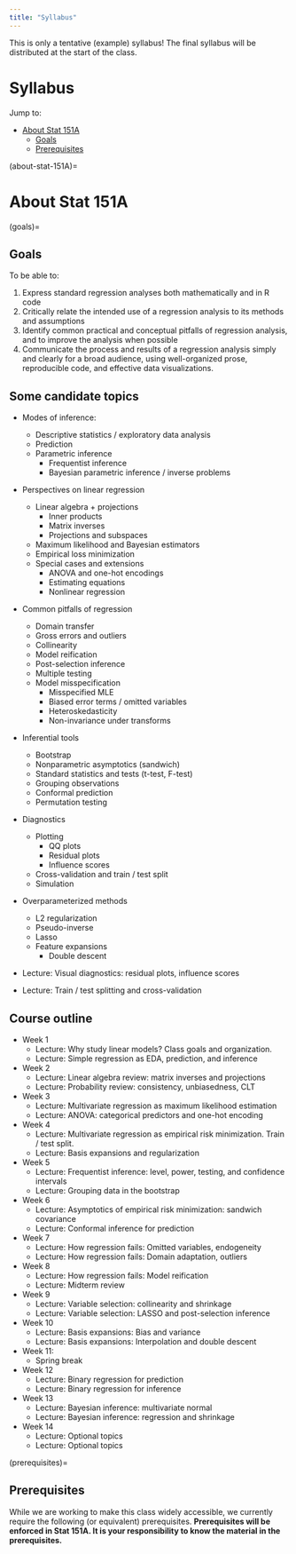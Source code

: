 ```yaml
---
title: "Syllabus"
---
```


This is only a tentative (example) syllabus!  The final syllabus will be distributed
at the start of the class.

# Syllabus

Jump to:

- [About Stat 151A](#about-stat-151A)
  - [Goals](#goals)
  - [Prerequisites](#prerequisites)


(about-stat-151A)=
# About Stat 151A


(goals)=
## Goals

To be able to:
1. Express standard regression analyses both mathematically and in R code
1. Critically relate the intended use of a regression analysis to its methods and assumptions
1. Identify common practical and conceptual pitfalls of regression analysis, and to improve the analysis when possible
1. Communicate the process and results of a regression analysis simply and clearly for a broad audience, using well-organized prose, reproducible code, and effective data visualizations.


## Some candidate topics

- Modes of inference:
	- Descriptive statistics / exploratory data analysis
	- Prediction
	- Parametric inference
		- Frequentist inference
		- Bayesian parametric inference / inverse problems

- Perspectives on linear regression
	- Linear algebra + projections
		- Inner products
		- Matrix inverses
		- Projections and subspaces
	- Maximum likelihood and Bayesian estimators
	- Empirical loss minimization
	- Special cases and extensions
		- ANOVA and one-hot encodings
		- Estimating equations
		- Nonlinear regression

- Common pitfalls of regression
	- Domain transfer
	- Gross errors and outliers
	- Collinearity
	- Model reification
	- Post-selection inference
	- Multiple testing
	- Model misspecification
		- Misspecified MLE
		- Biased error terms / omitted variables
		- Heteroskedasticity
		- Non-invariance under transforms

- Inferential tools
	- Bootstrap
	- Nonparametric asymptotics (sandwich)
	- Standard statistics and tests (t-test, F-test)
	- Grouping observations
	- Conformal prediction
	- Permutation testing

- Diagnostics
	- Plotting
		- QQ plots
		- Residual plots
		- Influence scores
	- Cross-validation and train / test split
	- Simulation

- Overparameterized methods
	- L2 regularization
	- Pseudo-inverse
	- Lasso
	- Feature expansions
		- Double descent


- Lecture: Visual diagnostics: residual plots, influence scores
- Lecture: Train / test splitting and cross-validation

## Course outline
- Week 1
	- Lecture: Why study linear models?  Class goals and organization.
	- Lecture: Simple regression as EDA, prediction, and inference
- Week 2
	- Lecture: Linear algebra review: matrix inverses and projections
	- Lecture: Probability review: consistency, unbiasedness, CLT
- Week 3
	- Lecture: Multivariate regression as maximum likelihood estimation
	- Lecture: ANOVA: categorical predictors and one-hot encoding
- Week 4
	- Lecture: Multivariate regression as empirical risk minimization.  Train / test split.
	- Lecture: Basis expansions and regularization
- Week 5
	- Lecture: Frequentist inference: level, power, testing, and confidence intervals
	- Lecture: Grouping data in the bootstrap
- Week 6
	- Lecture: Asymptotics of empirical risk minimization: sandwich covariance
	- Lecture: Conformal inference for prediction
- Week 7
	- Lecture: How regression fails: Omitted variables, endogeneity
	- Lecture: How regression fails: Domain adaptation, outliers
- Week 8
	- Lecture: How regression fails: Model reification
	- Lecture: Midterm review
- Week 9
	- Lecture: Variable selection: collinearity and shrinkage
	- Lecture: Variable selection: LASSO and post-selection inference
- Week 10
	- Lecture: Basis expansions: Bias and variance 
	- Lecture: Basis expansions: Interpolation and double descent 
- Week 11:
  - Spring break
- Week 12
	- Lecture: Binary regression for prediction
	- Lecture: Binary regression for inference
- Week 13
	- Lecture: Bayesian inference: multivariate normal
	- Lecture: Bayesian inference: regression and shrinkage
- Week 14
	- Lecture: Optional topics
	- Lecture: Optional topics

(prerequisites)=
## Prerequisites

While we are working to make this class widely accessible, we currently require the following (or equivalent) prerequisites. **Prerequisites will be enforced in Stat 151A. It is your responsibility to know the material in the prerequisites.** 

